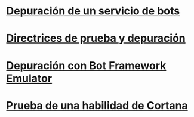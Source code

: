 # [Depuración de un servicio de bots](../bot-service-debug-bot.md)
# [Directrices de prueba y depuración](../v4sdk/bot-builder-testing-debugging.md)
# [Depuración con Bot Framework Emulator](../bot-service-debug-emulator.md)
# [Prueba de una habilidad de Cortana](../bot-service-debug-cortana-skill.md)